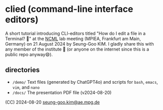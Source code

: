 # clied (command-line interface editors)

A short tutorial introducing CLI-editors titled "How do I edit a file in a Terminal? 🤷" at the [NCML](https://www.aesthetics.mpg.de/en/research/research-group-neurocognition-of-music-and-language.html) lab meeting (MPIEA, Frankfurt am Main, Germany) on 21 August 2024 by Seung-Goo KIM. I gladly share this with any member of the institute 🤗 (or anyone on the internet since this is a public repo anyway😄).

## directories
- `/demo/`  Text files (generated by ChatGPT4o) and scripts for `bash`, `emacs`, `vim`, and `nano`
- `/docs/`  The presentation PDF file (v2024-08-20)

(CC) 2024-08-20 [seung-goo.kim@ae.mpg.de](mailto:seung-goo.kim@ae.mpg.de)

